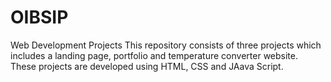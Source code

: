 # OIBSIP
Web Development Projects
This repository consists of three projects which includes a landing page, portfolio and temperature converter website. These projects are developed using HTML, CSS and JAava Script.
